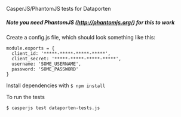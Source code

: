 CasperJS/PhantomJS tests for Dataporten

##### Note you need PhantomJS (http://phantomjs.org/) for this to work

Create a config.js file, which should look something like this:

```
module.exports = {   
  client_id: '*****-*****-*****-*****',   
  client_secret: '*****-*****-*****-*****',   
  username: 'SOME_USERNAME',   
  password: 'SOME_PASSWORD'   
}
```

Install dependencies with ```$ npm install```

To run the tests

```$ casperjs test dataporten-tests.js```
